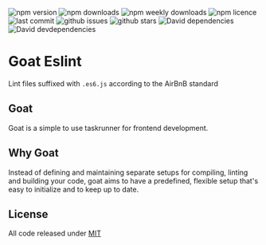 ![npm version](https://badgen.net/npm/v/@geit/goat?icon=npm)
![npm downloads](https://badgen.net/npm/dt/@geit/goat?icon=npm)
![npm weekly downloads](https://badgen.net/npm/dw/@geit/goat?icon=npm)
![npm licence](https://badgen.net/npm/license/@geit/goat)
![last commit](https://badgen.net//github/last-commit/stefspakman/Goat?icon=github)
![github issues](https://badgen.net//github/issues/stefspakman/Goat?icon=github)
![github stars](https://badgen.net//github/stars/stefspakman/Goat?icon=github)
![David dependencies](https://badgen.net//david/dep/stefspakman/Goat/packages/goat-eslint?icon=libraries)
![David devdependencies](https://badgen.net//david/dev/stefspakman/Goat/packages/goat-eslint?icon=libraries)

# Goat Eslint
Lint files suffixed with `.es6.js` according to the AirBnB standard

## Goat
Goat is a simple to use taskrunner for frontend development. 

## Why Goat
Instead of defining and maintaining separate setups for compiling, linting and building your code, goat aims to have a predefined, flexible setup that's easy to initialize and to keep up to date. 

## License

All code released under [MIT]

[mit]: https://github.com/stefspakman/Goat/blob/master/LICENSE